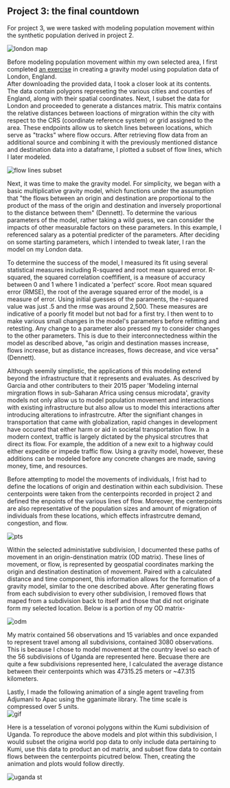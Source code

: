 ## Project 3: the final countdown

For project 3, we were tasked with modeling population movement within the synthetic population derived in project 2.<br/>

![london map](https://aeraposo.github.io/Data-440-Raposo/london_map.png)<br/>

Before modeling population movement within my own selected area, I first completed [an exercise](https://rpubs.com/adam_dennett/257231) in creating a gravity model using population data of London, England.<br/>
After downloading the provided data, I took a closer look at its contents. The data contain polygons represeting the various cities and counties of England, along with their spatial coordinates. Next, I subset the data for London and proceeded to generate a distances matrix. This matrix contains the relative distances between loactions of mirgration within the city with respect to the CRS (coordinate reference system) or grid assigned to the area. These endpoints allow us to sketch lines between locations, which serve as "tracks" where flow occurs. After retrieving flow data from an additional source and combining it with the previously mentioned distance and destination data into a dataframe, I plotted a subset of flow lines, which I later modeled.<br/>

![flow lines subset](https://aeraposo.github.io/Data-440-Raposo/london_sub_map.png)<br/>

Next, it was time to make the gravity model. For simplicity, we began with a basic multiplicative gravity model, which functions under the assumption that "the flows between an origin and destination are proportional to the product of the mass of the origin and destination and inversely proportional to the distance between them" (Dennett). To determine the various parameters of the model, rather taking a wild guess, we can consider the impacts of other measurable factors on these parameters. In this example, I referenced salary as a potential predicter of the parameters. After deciding on some starting parameters, which I intended to tweak later, I ran the model on my London data.<br/>

To determine the success of the model, I measured its fit using several statistical measures including R-squared and root mean squared error. R-squared, the squared correlation coeffifient, is a measure of accuracy between 0 and 1 where 1 indicated a 'perfect' score. Root mean squared error (RMSE), the root of the average squared error of the model, is a measure of error. Using initial guesses of the paraments, the r-squared value was just .5 and the rmse was around 2,500. These measures are indicative of a poorly fit model but not bad for a first try. I then went to to make various small changes in the model's parameters before refitting and retesting. Any change to a parameter also pressed my to consider changes to the other parameters. This is due to their interconnectedness within the model as described above, "as origin and destination masses increase, flows increase, but as distance increases, flows decrease, and vice versa" (Dennett).

Although seemily simplistic, the applications of this modeling extend beyond the infrastructure that it represents and evaluates. As descrived by Garcia and other contributers to their 2015 paper 'Modeling internal mirgration flows in sub-Saharan Africa using census microdata', gravity models not only allow us to model population movement and interactions with existing infrastructure but also allow us to model this interactions after introducing alterations to infrastrcutre. After the signifiant changes in transportation that came with globalization, rapid changes in development have occured that either harm or aid in societal transportation flow. In a modern context, traffic is largely dictated by the physical strcutres that direct its flow. For example, the addition of a new exit to a highway could either expedite or impede traffic flow. Using a gravity model, however, these additions can be modeled before any concrete changes are made, saving money, time, and resources.

Before attempting to model the movements of individuals, I frist had to define the locations of origin and destination within each subdivision. These centerpoints were taken from the centerpoints recorded in project 2 and defined the enpoints of the various lines of flow. Moreover, the centerpoints are also representative of the population sizes and amount of migration of individuals from these locations, which effects infrastrcutre demand, congestion, and flow.<br/>

![pts](https://aeraposo.github.io/Data-440-Raposo/uga_pts_map.png)<br/>

Within the selected administative subdivision, I documented these paths of movement in an origin-denstination matrix (OD matrix). These lines of movement, or flow, is represented by geospatial coordinates marking the origin and destination destination of movement. Paired with a calculated distance and time component, this information allows for the formation of a gravity model, similar to the one described above. After generating flows from each subdivision to every other subdivision, I removed flows that maped from a subdivision back to itself and those that did not originate form my selected location. Below is a portion of my OD matrix-<br/>

![odm](https://aeraposo.github.io/Data-440-Raposo/odm_final.png)<br/>

My matrix contained 56 observations and 15 variables and once expanded to represent travel among all subdivisions, contained 3080 observations. This is because I chose to model movement at the country level so each of the 56 subdivisions of Uganda are represented here. Becuase there are quite a few subdivisions represented here, I calculated the average distance between their centerpoints which was 47315.25 meters or ~47.315 kilometers.<br/>

Lastly, I made the following animation of a single agent traveling from Adjumani to Apac using the gganimate library. The time scale is compressed over 5 units.<br/>
![gif](https://aeraposo.github.io/Data-440-Raposo/gif.gif)<br/>

Here is a tesselation of voronoi polygons within the Kumi subdivision of Uganda. To reproduce the above models and plot within this subdivision, I would subset the origina world pop data to only include data pertaining to Kumi, use this data to product an od matrix, and subset flow data to contain flows between the centerpoints picutred below. Then, creating the animation and plots would follow directly.<br/>

![uganda st](https://aeraposo.github.io/Data-440-Raposo/uga_st.png)

